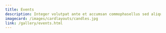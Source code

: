 ```yaml
---
title: Events
description: Integer volutpat ante et accumsan commophasellus sed aliquam feugiat lorem aliquet ut enim rutrum phasellus iaculis accumsan dolore magna aliquam veroeros.
imagecard: /images/cardlayouts/candles.jpg
link: /gallery/events.html
---
```


